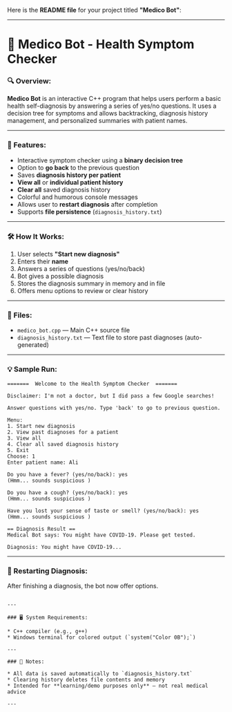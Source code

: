Here is the **README file** for your project titled **"Medico Bot"**:

---

# 💊 Medico Bot - Health Symptom Checker

### 🔍 Overview:

**Medico Bot** is an interactive C++ program that helps users perform a basic health self-diagnosis by answering a series of yes/no questions. It uses a decision tree for symptoms and allows backtracking, diagnosis history management, and personalized summaries with patient names.

---

### 🧠 Features:

* Interactive symptom checker using a **binary decision tree**
* Option to **go back** to the previous question
* Saves **diagnosis history per patient**
* **View all** or **individual patient history**
* **Clear all** saved diagnosis history
* Colorful and humorous console messages
* Allows user to **restart diagnosis** after completion
* Supports **file persistence** (`diagnosis_history.txt`)

---

### 🛠 How It Works:

1. User selects **"Start new diagnosis"**
2. Enters their **name**
3. Answers a series of questions (yes/no/back)
4. Bot gives a possible diagnosis
5. Stores the diagnosis summary in memory and in file
6. Offers menu options to review or clear history

---

### 📂 Files:

* `medico_bot.cpp` — Main C++ source file
* `diagnosis_history.txt` — Text file to store past diagnoses (auto-generated)

---

### 💡 Sample Run:

```
=======  Welcome to the Health Symptom Checker  =======

Disclaimer: I'm not a doctor, but I did pass a few Google searches!

Answer questions with yes/no. Type 'back' to go to previous question.

Menu:
1. Start new diagnosis
2. View past diagnoses for a patient
3. View all
4. Clear all saved diagnosis history
5. Exit
Choose: 1
Enter patient name: Ali

Do you have a fever? (yes/no/back): yes
(Hmm... sounds suspicious )

Do you have a cough? (yes/no/back): yes
(Hmm... sounds suspicious )

Have you lost your sense of taste or smell? (yes/no/back): yes
(Hmm... sounds suspicious )

== Diagnosis Result ==
Medical Bot says: You might have COVID-19. Please get tested.

Diagnosis: You might have COVID-19...
```

---

### 🔁 Restarting Diagnosis:

After finishing a diagnosis, the bot now offer options.

```

---

### 🖥 System Requirements:

* C++ compiler (e.g., g++)
* Windows terminal for colored output (`system("Color 0B");`)

---

### 📌 Notes:

* All data is saved automatically to `diagnosis_history.txt`
* Clearing history deletes file contents and memory
* Intended for **learning/demo purposes only** – not real medical advice

---




